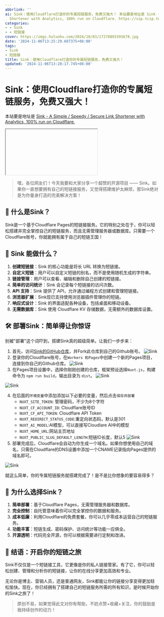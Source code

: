 ```yaml
---
abbrlink: ''
ai: Sink：使用Cloudflare打造你的专属短链服务，免费又强大！ 本站要是地址是 Sink - A Simple / Speedy / Secure Link
  Shortener with Analytics, 100% run on Cloudflare. https://vip.tcip.top/  嘿，各位网友们！今天我要和大家分享一个超赞的开源项...
categories:
- - Sink
- - 短链接
cover: https://imgs.huluohu.com/2024/10/03/17278893391678.jpg
date: '2024-11-06T13:25:29.607375+08:00'
tags:
- Sink
- 短链接
title: Sink：使用Cloudflare打造你的专属短链服务，免费又强大！
updated: '2024-11-06T13:28:17.745+08:00'
---
```

# Sink：使用Cloudflare打造你的专属短链服务，免费又强大！

本站要是地址是 [Sink - A Simple / Speedy / Secure Link Shortener with Analytics, 100% run on Cloudflare.](https://vip.tcip.top/)

<iframe>https://vip.tcip.top/</iframe>

> 嘿，各位网友们！今天我要和大家分享一个超赞的开源项目 —— Sink。如果你一直想要拥有自己的短链接服务，又觉得搭建维护太麻烦，那Sink绝对是为你量身打造的完美解决方案！

## 🌟 什么是Sink？

Sink是一个基于Cloudflare Pages的短链接服务。它的特别之处在于，你可以轻松搭建并完全掌控自己的短链服务，而且无需管理服务器或数据库。只需要一个Cloudflare账号，你就能拥有属于自己的短链王国！

## 🚀 Sink 能做什么？

1. ​**创建短链接**​：Sink 的核心功能是将长 URL 转换为短链接。
2. ​**自定义短链**​：用户可以自定义短链的别名，而不是使用随机生成的字符串。
3. ​**链接管理**​：用户可以查看、编辑和删除自己创建的短链接。
4. ​**简单的访问统计**​：Sink 会记录每个短链接的访问次数。
5. ​**API 支持**​：Sink 提供了 API，允许通过编程方式创建和管理短链接。
6. ​**浏览器扩展**​：Sink现已支持使用浏览器插件管理你的短链。
7. ​**响应式设计**​：Sink 的界面适配各种设备，包括桌面和移动设备。
8. ​**无需数据库**​：Sink 使用 Cloudflare KV 存储数据，无需额外的数据库设置。

## 🛠️ 部署Sink：简单得让你惊讶

别被"部署"这个词吓到，搭建Sink真的超级简单。让我们一步步来：

1. 首先，访问[Sink的GitHub仓库](https://github.com/ccbikai/sink)，并Fork此仓库到自己的Github账号。
   ![Sink](https://imgs.huluohu.com/2024/10/03/17278879309421.jpg)
2. 登录你的Cloudflare账号，在`Workers 和Pages`中创建一个新的Pages项目，连接到你自己的Github仓库。
   ![Sink](https://imgs.huluohu.com/2024/10/03/17278880637304.jpg)
3. 在Pages项目设置中，选择你刚刚创建的仓库，框架预设选择`Nuxt.js`，构建命令为 `npm run build`，输出目录为 `dist`。
   ![Sink](https://imgs.huluohu.com/2024/10/03/17278882935468.jpg)

![Sink](https://imgs.huluohu.com/2024/10/03/17278884399714.jpg)

4. 在后面的`环境变量`中添加添加以下必要的变量，然后点击`保存并部署`
   * `NUXT_SITE_TOKEN`: 管理密码，不少为8个字符
   * `NUXT_CF_ACCOUNT_ID`: Cloudflare账号ID
   * `NUXT_CF_API_TOKEN`: Cloudflare API Token
   * `NUXT_REDIRECT_STATUS_CODE`:重定向状态码，默认是301
   * `NUXT_AI_MODEL`:AI模型，可以直接写Cloudlare AI中的模型
   * `NUXT_HOME_URL`:网站主页地址
   * `NUXT_PUBLIC_SLUG_DEFAULT_LENGTH`:短链ID长度，默认5
     ![Sink](https://imgs.huluohu.com/2024/10/03/17278892084351.jpg)
5. 部署完成后，Cloudflare会自动为你生成一个域名。如果你想使用自己的域名，只需在Cloudflare的DNS设置中添加一个CNAME记录指向Pages提供的域名即可。

![Sink](https://imgs.huluohu.com/2024/10/03/17278893391678.jpg)

就这么简单，你的专属短链服务就搭建完成了！是不是比你想象的要容易得多？

## 🌈 为什么选择Sink？

1. ​**简单部署**​：基于Cloudflare Pages，无需管理服务器和数据库。
2. ​**完全控制**​：自托管意味着你可以完全掌控你的数据和服务。
3. ​**成本低廉**​：利用Cloudflare的免费套餐，你可以几乎零成本运营自己的短链服务。
4. ​**功能丰富**​：短链生成、密码保护、访问统计等功能一应俱全。
5. ​**开源透明**​：代码完全开源，你可以根据需要进行定制和改进。

## 🎉 结语：开启你的短链之旅

Sink不仅仅是一个短链接工具，它更像是你的私人链接管家。有了它，你可以轻松创建、管理和分析你的短链接，让你的在线分享更加高效和专业。

无论你是博主、营销人员，还是普通网友，Sink都能让你的链接分享变得更加轻松愉快。现在，你已经拥有了搭建自己的短链服务所需的所有知识，是时候开始你的Sink之旅了！

> 原创不易，如果觉得此文对你有帮助，不妨点赞+收藏+关注，你的鼓励是我持续创作的动力！

